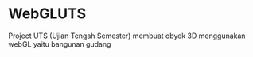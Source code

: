 # WebGLUTS
Project UTS (Ujian Tengah Semester) membuat obyek 3D menggunakan webGL yaitu bangunan gudang
